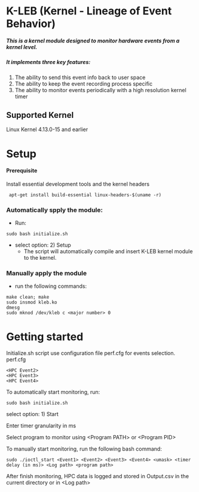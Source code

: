 # K-LEB (Kernel - Lineage of Event Behavior)
##### This is a kernel module designed to monitor hardware events from a kernel level. 

##### It implements three key features:

1. The ability to send this event info back to user space
2. The ability to keep the event recording process specific
3. The ability to monitor events periodically with a high resolution kernel timer

## Supported Kernel
Linux Kernel 4.13.0-15 and earlier

# Setup

#### Prerequisite 
Install essential development tools and the kernel headers 
```
 apt-get install build-essential linux-headers-$(uname -r)
```

### Automatically spply the module:
-  Run: 
```
sudo bash initialize.sh
```
- select option: 2) Setup
    - The script will automatically compile and insert K-LEB kernel module to the kernel.

### Manually apply the module

- run the following commands:
```
make clean; make
sudo insmod kleb.ko
dmesg
sudo mknod /dev/kleb c <major number> 0
```
# Getting started
Initialize.sh script use configuration file perf.cfg for events selection.
perf.cfg
>   <HPC Event1>
	<HPC Event2>
	<HPC Event3>
	<HPC Event4>
	
To automatically start monitoring, run:
```
sudo bash initialize.sh
```
select option: 1) Start

Enter timer granularity in ms

Select program to monitor using \<Program PATH\> or \<Program PID\>
		
To manually start monitoring, run the following bash command:
```
sudo ./ioctl_start <Event1> <Event2> <Event3> <Event4> <umask> <timer delay (in ms)> <Log path> <program path>
```

After finish monitoring, HPC data is logged and stored in Output.csv in the current directory or in \<Log path\>
